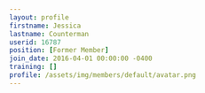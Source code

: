 ```yaml
---
layout: profile
firstname: Jessica
lastname: Counterman
userid: 16787
position: [Former Member]
join_date: 2016-04-01 00:00:00 -0400
training: []
profile: /assets/img/members/default/avatar.png
---
```


